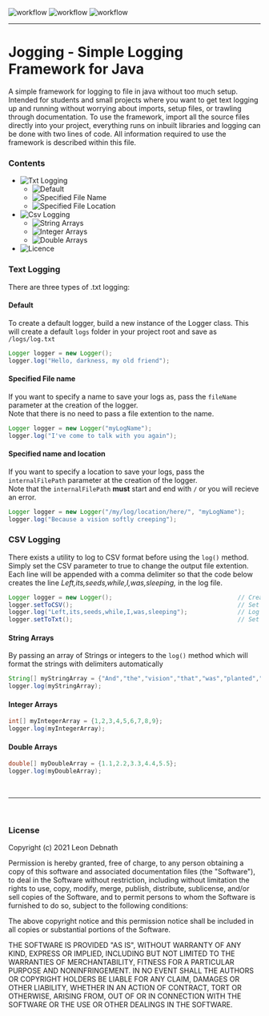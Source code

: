 ![workflow](https://github.com/S010MON/jogging/actions/workflows/linux.yml/badge.svg)
![workflow](https://github.com/S010MON/jogging/actions/workflows/windows.yml/badge.svg)
![workflow](https://github.com/S010MON/jogging/actions/workflows/mac.yml/badge.svg)

--------------------------------------------------------------------------------------

# Jogging - Simple Logging Framework for Java

A simple framework for logging to file in java without too much setup. Intended for students and small projects where you want to get text logging up and running without worrying about imports, setup files, or trawling through documentation.  To use the framework, import all the source files directly into your project, everything runs on inbuilt libraries and logging can be done with two lines of code.  All information required to use the framework is described within this file.

### Contents
- ![Txt Logging](https://github.com/S010MON/jogging#text-logging)
    - ![Default](https://github.com/S010MON/jogging#default)
    - ![Specified File Name](https://github.com/S010MON/jogging#specified-name)
    - ![Specified File Location](https://github.com/S010MON/jogging#specified-name-and-location)
- ![Csv Logging](https://github.com/S010MON/jogging#csv-logging)
    - ![String Arrays](https://github.com/S010MON/jogging#string-arrays)
    - ![Integer Arrays](https://github.com/S010MON/jogging#integer-arrays)
    - ![Double Arrays](https://github.com/S010MON/jogging#double-arrays)
- ![Licence](https://github.com/S010MON/jogging#license)

### Text Logging
There are three types of .txt logging:

#### Default
To create a default logger, build a new instance of the Logger class.
This will create a default `logs` folder in your project root and save as `/logs/log.txt`
    
```java
Logger logger = new Logger();
logger.log("Hello, darkness, my old friend");
```

#### Specified File name
If you want to specify a name to save your logs as, pass the `fileName` parameter at the creation of the logger.  
Note that there is no need to pass a file extention to the name. 

```java
Logger logger = new Logger("myLogName");
logger.log("I've come to talk with you again");
``` 

#### Specified name and location
If you want to specify a location to save your logs, pass the `internalFilePath` parameter at the creation of the logger.  
Note that the `internalFilePath` **must** start and end with `/` or you will recieve an error.

```java
Logger logger = new Logger("/my/log/location/here/", "myLogName");
logger.log("Because a vision softly creeping");
```

### CSV Logging
There exists a utility to log to CSV format before using the `log()` method.  Simply set the CSV parameter to true to change the output file extention.  Each line will be appended with a comma delimiter so that the code below creates the line _Left,its,seeds,while,I,was,sleeping,_ in the log file. 

```java
Logger logger = new Logger();                                   // Create a new logger
logger.setToCSV();                                              // Set the CSV to true
logger.log("Left,its,seeds,while,I,was,sleeping");              // Log a user formatted comma seperated string to a .csv file
logger.setToTxt();                                              // Set the CSV to false (logging will now go to a .txt file of the same name)
```

#### String Arrays
By passing an array of Strings or integers to the `log()` method which will format the strings with delimiters automatically

```java
String[] myStringArray = {"And","the","vision","that","was","planted","in","my","brain"};
logger.log(myStringArray);
```

#### Integer Arrays

```java
int[] myIntegerArray = {1,2,3,4,5,6,7,8,9};
logger.log(myIntegerArray);
```

#### Double Arrays

```java
double[] myDoubleArray = {1.1,2.2,3.3,4.4,5.5};
logger.log(myDoubleArray);
```
</br>

----

</br>

### License
Copyright (c) 2021 Leon Debnath

Permission is hereby granted, free of charge, to any person obtaining a copy
of this software and associated documentation files (the "Software"), to deal
in the Software without restriction, including without limitation the rights
to use, copy, modify, merge, publish, distribute, sublicense, and/or sell
copies of the Software, and to permit persons to whom the Software is
furnished to do so, subject to the following conditions:

The above copyright notice and this permission notice shall be included in all
copies or substantial portions of the Software.

THE SOFTWARE IS PROVIDED "AS IS", WITHOUT WARRANTY OF ANY KIND, EXPRESS OR
IMPLIED, INCLUDING BUT NOT LIMITED TO THE WARRANTIES OF MERCHANTABILITY,
FITNESS FOR A PARTICULAR PURPOSE AND NONINFRINGEMENT. IN NO EVENT SHALL THE
AUTHORS OR COPYRIGHT HOLDERS BE LIABLE FOR ANY CLAIM, DAMAGES OR OTHER
LIABILITY, WHETHER IN AN ACTION OF CONTRACT, TORT OR OTHERWISE, ARISING FROM,
OUT OF OR IN CONNECTION WITH THE SOFTWARE OR THE USE OR OTHER DEALINGS IN THE
SOFTWARE.
